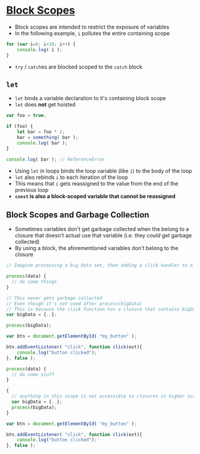 # [Block Scopes](https://github.com/getify/You-Dont-Know-JS/blob/master/scope%20%26%20closures/ch3.md#blocks-as-scopes)

* Block scopes are intended to restrict the exposure of variables
* In the following example, `i` pollutes the entire containing scope

```javascript
for (var i=0; i<10; i++) {
	console.log( i );
}
```

* `try` / `catch`es are blocked scoped to the `catch` block

## `let`

* `let` binds a variable declaration to it's containing block scope
* `let` does **not** get hoisted

```javascript
var foo = true;

if (foo) {
	let bar = foo * 2;
	bar = something( bar );
	console.log( bar );
}

console.log( bar ); // ReferenceError
```

* Using `let` in loops binds the loop variable (like `i`) to the body of the loop
* `let` also rebinds `i` to each iteration of the loop
* This means that `i` gets reassigned to the value from the end of the previous loop
* **`const` is also a block-scoped variable that cannot be reassigned**

## Block Scopes and Garbage Collection

* Sometimes variables don't get garbage collected when the belong to a closure that doesn't actual use that variable (i.e. they *could* get garbage collected)
* By using a block, the aforementioned variables don't belong to the closure

```javascript
// Imagine processing a big data set, then adding a click handler to a button like so

process(data) {
  // do some things
}

// This never gets garbage collected
// Even though it's not used after process(bigData)
// This is because the click function has a closure that contains bigData
var bigData = {..};

process(bigData);

var btn = document.getElementById( "my_button" );

btn.addEventListener( "click", function click(evt){
	console.log("button clicked");
}, false );
```

```javascript
process(data) {
  // do some stuff
}

{
  // anything in this scope is not accessible to closures in higher scopes
  var bigData = {..};
  process(bigData);
}

var btn = document.getElementById( "my_button" );

btn.addEventListener( "click", function click(evt){
	console.log("button clicked");
}, false );
```
